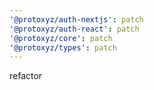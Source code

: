 ```yaml
---
'@protoxyz/auth-nextjs': patch
'@protoxyz/auth-react': patch
'@protoxyz/core': patch
'@protoxyz/types': patch
---
```


refactor
